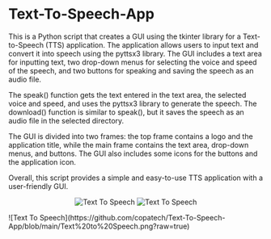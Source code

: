# Text-To-Speech-App
This is a Python script that creates a GUI using the tkinter library for a Text-to-Speech (TTS) application. 
The application allows users to input text and convert it into speech using the pyttsx3 library. The GUI includes a text area for inputting text, two drop-down menus for selecting the voice and speed of the speech, and two buttons for speaking and saving the speech as an audio file.

The speak() function gets the text entered in the text area, the selected voice and speed, and uses the pyttsx3 library to generate the speech. The download() function is similar to speak(), but it saves the speech as an audio file in the selected directory.

The GUI is divided into two frames: the top frame contains a logo and the application title, while the main frame contains the text area, drop-down menus, and buttons. The GUI also includes some icons for the buttons and the application icon.

Overall, this script provides a simple and easy-to-use TTS application with a user-friendly GUI.


<p align="center">
  <img src="[your_relative_path_here](https://github.com/copatech/Text-To-Speech-App/blob/main/Text%20to%20Speech.png?raw=true)" width="350" title="Text To Speech">
  <img src="[Text To Speech](https://github.com/copatech/Text-To-Speech-App/blob/main/Text%20to%20Speech.png?raw=true)" width="350" alt="Text To Speech">
</p>
![Text To Speech](https://github.com/copatech/Text-To-Speech-App/blob/main/Text%20to%20Speech.png?raw=true)

